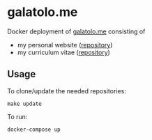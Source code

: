 # galatolo.me

Docker deployment of [galatolo.me](https://galatolo.me) consisting of

* my personal website ([repository](https://github.com/galatolofederico/personal-website))
* my curriculum vitae ([repository](https://github.com/galatolofederico/cv))

## Usage

To clone/update the needed repositories:

```
make update
```

To run:

```
docker-compose up
```
